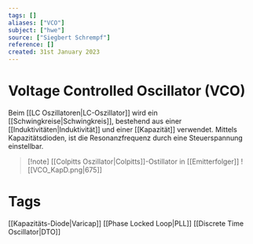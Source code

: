 ```yaml
---
tags: []
aliases: ["VCO"]
subject: ["hwe"]
source: ["Siegbert Schrempf"]
reference: []
created: 31st January 2023
---
```


# Voltage Controlled Oscillator (VCO)

Beim [[LC Oszillatoren|LC-Oszillator]] wird ein [[Schwingkreise|Schwingkreis]], bestehend aus einer [[Induktivitäten|Induktivität]] und einer [[Kapazität]] verwendet. Mittels Kapazitätsdioden, ist die Resonanzfrequenz durch eine Steuerspannung einstellbar.

>[!note] [[Colpitts Oszillator|Colpitts]]-Ostillator in [[Emitterfolger]]
> ![[VCO_KapD.png|675]]

# Tags
[[Kapazitäts-Diode|Varicap]]
[[Phase Locked Loop|PLL]]
[[Discrete Time Oscillator|DTO]]
